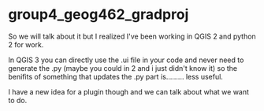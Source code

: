 # group4_geog462_gradproj

So we will talk about it but I realized I've been working in QGIS 2 and python 2 for work.

In QGIS 3 you can directly use the .ui file in your code and never need to generate the .py (maybe you could in 2 and i just didn't know it) so the benifits of something that updates the .py part is......... less useful.

I have a new idea for a plugin though and we can talk about what we want to do.
